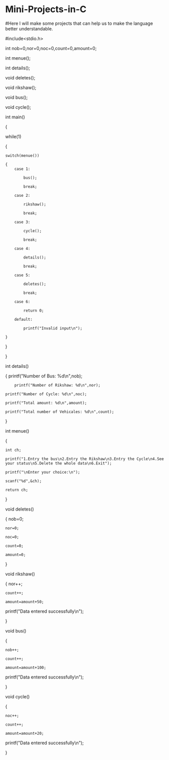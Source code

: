 # Mini-Projects-in-C

#Here I will make some projects that can help us to make the language better understandable.

#include<stdio.h>

int nob=0,nor=0,noc=0,count=0,amount=0;

int menue();

int details();

void deletes();

void rikshaw();

void bus();

void cycle();

int main()

{

 while(1)
 
 

{
	
	switch(menue())
	
	{
		case 1:
		
			bus();
			
			break;
			
		case 2:
		
			rikshaw();
			
			break;
			
		case 3:
		
			cycle();
			
			break;
			
		case 4:
		
			details();
			
			break;
			
		case 5:
		
			deletes();
			
			break;
			
		case 6:
		
			return 0;
			
		default:
		
			printf("Invalid input\n");
			
	}
	
}

	
}

int details()

{
	printf("Number of Bus: %d\n",nob);
	
        printf("Number of Rikshaw: %d\n",nor);
		
	printf("Number of Cycle: %d\n",noc);
			
	printf("Total amount: %d\n",amount);
				
	printf("Total number of Vehicales: %d\n",count);
					
					
	
}


int menue()

{


	int ch;
	
	printf("1.Entry the bus\n2.Entry the Rikshaw\n3.Entry the Cycle\n4.See your status\n5.Delete the whole data\n6.Exit");
	
	printf("\nEnter your choice:\n");
	
	scanf("%d",&ch);
	
	return ch;
	
}

void deletes()

{
	nob=0;
	
	nor=0;
	
	noc=0;
	
	count=0;
	
	amount=0;
	
	
	
}

void rikshaw()

{
	nor++;
	
	count++;
	
	amount=amount+50;
	
printf("Data entered successfully\n");	

}


void bus()

{

	nob++;
	
	count++;
	
	amount=amount+100;
	
printf("Data entered successfully\n");

	
	
}


void cycle()

{

	noc++;
	
	count++;
	
	amount=amount+20;
	
printf("Data entered successfully\n");

	
}
